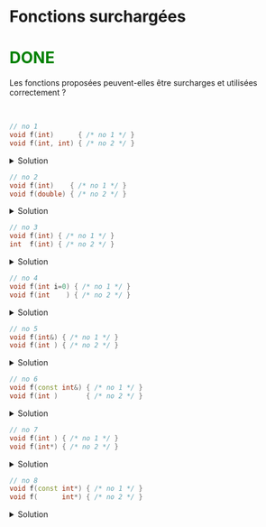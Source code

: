 # Fonctions surchargées

# <span style="color:green">DONE</span>

Les fonctions proposées peuvent-elles être surcharges et utilisées correctement ?

<br>

~~~cpp
// no 1
void f(int)      { /* no 1 */ }
void f(int, int) { /* no 2 */ }
~~~

<details>
<summary>Solution</summary>

**OUI**, le nombre de paramètres est différent<br>

`f(1);    // appel no 1`<br>
`f(1, 2); // appel no 2`

-------------------------------------

</details>


~~~cpp
// no 2
void f(int)    { /* no 1 */ }
void f(double) { /* no 2 */ }
~~~

<details>
<summary>Solution</summary>

**OUI**, le type des paramètres est différent

`f(1);   // appel no 1`<br>
`f(1.2); // appel no 2`

-------------------------------------

</details>

~~~cpp
// no 3
void f(int) { /* no 1 */ }
int  f(int) { /* no 2 */ }
~~~

<details>
<summary>Solution</summary>

**NON**, le type de retour est différent mais peut être ignoré<br>
exemple `sin(x);`<br>
=> Les fonctions ne peuvent pas être surchargées.

-------------------------------------

</details>

~~~cpp
// no 4
void f(int i=0) { /* no 1 */ }
void f(int    ) { /* no 2 */ }
~~~

<details>
<summary>Solution</summary>

**NON**, ces fonctions **ne sont pas** disctinctes.<br>
Si le paramètre effectif renseigne le paramètre formel avec valeur pas défaut, quelle fonction utiliser ?

=> mais le compilateur ne permet pas cette surcharge

-------------------------------------

</details>

~~~cpp
// no 5
void f(int&) { /* no 1 */ }
void f(int ) { /* no 2 */ }
~~~

<details>
<summary>Solution</summary>

**OUI**, ces fonctions sont disctinctes mais **peuvent poser des problèmes** selon les paramètres utilisés.<br>

~~~cpp
const int CSTE = 2;
int i;

f(CSTE); // appel de la no 2
f(2);    // appel de la no 2
f(i);    // ambiguité
~~~

-------------------------------------

</details>

~~~cpp
// no 6
void f(const int&) { /* no 1 */ }
void f(int )       { /* no 2 */ }
~~~

<details>
<summary>Solution</summary>

**OUI**, ces fonctions sont disctinctes mais **ne peuvent pas être utilisées**.<br>

~~~cpp
const int CSTE = 2;
int i;
const int& r = i;

f(CSTE); // ambiguité
f(2);    // ambiguité
f(i);    // ambiguité
f(r);    // ambiguité
~~~

-------------------------------------

</details>

~~~cpp
// no 7
void f(int ) { /* no 1 */ }
void f(int*) { /* no 2 */ }
~~~

<details>
<summary>Solution</summary>

**OUI**, ces fonctions sont disctinctes avec des types différents.<br>

~~~cpp
const int CSTE = 2;
int i;
int*       ptr1 = &i;
const int* ptr2 = &i;

f(CSTE); // appel de la no 1
f(2);    // appel de la no 1
f(i);    // appel de la no 1
f(&i);   // appel de la no 2
f(ptr1); // appel de la no 2
f(ptr2); // aucune fonction compatible
~~~

-------------------------------------

</details>

~~~cpp
// no 8
void f(const int*) { /* no 1 */ }
void f(      int*) { /* no 2 */ }
~~~

<details>
<summary>Solution</summary>

**OUI**, ces fonctions sont disctinctes avec des types différents<br>
... mais pas compatibles avec n'importe quel type.<br>

~~~cpp
const int CSTE = 2;
int    i;
double d;

f(&CSTE); // appel de la no 1
f(2);     // aucune fonction compatible
f(i);     // aucune fonction compatible
f(&i);    // appel de la no 2
f(&d);    // aucune fonction compatible
~~~

-------------------------------------

</details>
